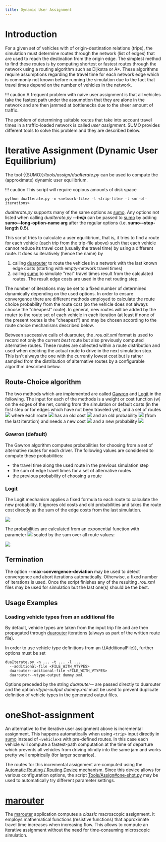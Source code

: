 ```yaml
---
title: Dynamic User Assignment
---
```


# Introduction

For a given set of vehicles with of origin-destination relations
(trips), the simulation must determine routes through the network (list
of edges) that are used to reach the destination from the origin edge.
The simplest method to find these routes is by computing shortest or
fastest routes through the network using a routing algorithm such as
Dijkstra or A\*. These algorithms require assumptions regarding the
travel time for each network edge which is commonly not known before
running the simulation due to the fact that travel times depend on the
number of vehicles in the network.

!!! caution
    A frequent problem with naive user assignment is that all vehicles take the fastest path under the assumption that they are alone in the network and are then jammed at bottlenecks due to the sheer amount of traffic.

The problem of determining suitable routes that take into account travel
times in a traffic-loaded network is called *user assignment*. SUMO
provides different tools to solve this problem and they are described
below.

# Iterative Assignment (**D**ynamic **U**ser **E**quilibrium)

The tool {{SUMO}}*/tools/assign/duaIterate.py* can be used to compute the
(approximate) dynamic user equilibrium.

!!! caution
    This script will require copious amounts of disk space

```
python duaIterate.py -n <network-file> -t <trip-file> -l <nr-of-iterations>
```

*duaIterate.py* supports many of the same options as
[sumo](../sumo.md). Any options not listed when calling
*duaIterate.py* ***--help*** can be passed to [sumo](../sumo.md) by adding **sumo--long-option-name arg**
after the regular options (i.e. **sumo--step-length 0.5**).

This script tries to calculate a user equilibrium, that is, it tries to
find a route for each vehicle (each trip from the trip-file above) such
that each vehicle cannot reduce its travel cost (usually the travel
time) by using a different route. It does so iteratively (hence the
name) by

1.  calling [duarouter](../duarouter.md) to route the vehicles in a
    network with the last known edge costs (starting with empty-network
    travel times)
2.  calling [sumo](../sumo.md) to simulate "real" travel times
    result from the calculated routes. The result edge costs are used in
    the net routing step.

The number of iterations may be set to a fixed number of determined
dynamically depending on the used options. In order to ensure
convergence there are different methods employed to calculate the route
choice probability from the route cost (so the vehicle does not always
choose the "cheapest" route). In general, new routes will be added by
the router to the route set of each vehicle in each iteration (at least
if none of the present routes is the "cheapest") and may be chosen
according to the route choice mechanisms described below.

Between successive calls of duarouter, the *.rou.alt.xml* format is used
to record not only the current *best* route but also previously computed
alternative routes. These routes are collected within a route
distribution and used when deciding the actual route to drive in the
next simulation step. This isn't always the one with the currently
lowest cost but is rather sampled from the distribution of alternative
routes by a configurable algorithm described below.

## Route-Choice algorithm

The two methods which are implemented are called
[Gawron](../Publications.md#traffic_assignment) and
[Logit](https://en.wikipedia.org/wiki/Discrete_choice) in the following.
The input for each of the methods is a weight or cost function \(w\) on
the edges of the net, coming from the simulation or default costs (in
the first step or for edges which have not been traveled yet), and a set
of routes <img src="http://latex.codecogs.com/gif.latex?R" border="0" style="margin:0;"/> where each route <img src="http://latex.codecogs.com/gif.latex?r" border="0" style="margin:0;"/> has an old cost <img src="http://latex.codecogs.com/gif.latex?c_r" border="0" style="margin:0;"/> and an
old probability <img src="http://latex.codecogs.com/gif.latex?p_r" border="0" style="margin:0;"/> (from the last iteration) and needs a new cost
<img src="http://latex.codecogs.com/gif.latex?c_r'" border="0" style="margin:0;"/> and a new probability <img src="http://latex.codecogs.com/gif.latex?p_r'" border="0" style="margin:0;"/>.

### Gawron (default)

The Gawron algorithm computes probabilities for choosing from a set of
alternative routes for each driver. The following values are considered
to compute these probabilities:

- the travel time along the used route in the previous simulation step
- the sum of edge travel times for a set of alternative routes
- the previous probability of choosing a route

### Logit

The Logit mechanism applies a fixed formula to each route to calculate
the new probability. It ignores old costs and old probabilities and
takes the route cost directly as the sum of the edge costs from the last
simulation.

<img src="http://latex.codecogs.com/gif.latex?c_r' = \sum_{e\in r}w(e)" border="0" style="margin:0;"/>

The probabilities are calculated from an exponential function with
parameter <img src="http://latex.codecogs.com/gif.latex?\theta" border="0" style="margin:0;"/> scaled by the sum over all route values:

<img src="http://latex.codecogs.com/gif.latex?p_r' = \frac{\exp(\theta c_r')}{\sum_{s\in R}\exp(\theta c_s')}" border="0" style="margin:0;"/>

## Termination

The option **--max-convergence-deviation** may be used to detect convergence and abort iterations
automatically. Otherwise, a fixed number of iterations is used. Once the
script finishes any of the resulting *.rou.xml* files may be used for
simulation but the last one(s) should be the best.

## Usage Examples

### Loading vehicle types from an additional file

By default, vehicle types are taken from the input trip file and are
then propagated through [duarouter](../duarouter.md) iterations
(always as part of the written route file).

In order to use vehicle type definitions from an {{AdditionalFile}}, further options must
be set

```
duaIterate.py -n ... -t ... -l ... 
  --additional-file <FILE_WITH_VTYPES> 
  duarouter--aditional-file <FILE_WITH_VTYPES> 
  duarouter--vtype-output dummy.xml
```

Options preceded by the string *duarouter--* are passed directly to
duarouter and the option *vtype-output dummy.xml* must be used to
prevent duplicate definition of vehicle types in the generated output
files.

# oneShot-assignment

An alternative to the iterative user assignment above is incremental
assignment. This happens automatically when using `<trip>` input directly in
[sumo](../sumo.md) instead of `<vehicle>`s with pre-defined routes. In this
case each vehicle will compute a fastest-path computation at the time of
departure which prevents all vehicles from driving blindly into the same
jam and works pretty well empirically (for larger scenarios).

The routes for this incremental assignment are computed using the
[Automatic Routing / Routing
Device](../Demand/Automatic_Routing.md) mechanism. Since this
device allows for various configuration options, the script
[Tools/Assign\#one-shot.py](../Tools/Assign.md#one-shotpy) may be
used to automatically try different parameter settings.

# [marouter](../marouter.md)

The [marouter](../marouter.md) application computes a *classic*
macroscopic assignment. It employs mathematical functions (resistive
functions) that approximate travel time increases when increasing flow.
This allows to compute an iterative assignment without the need for
time-consuming microscopic simulation.